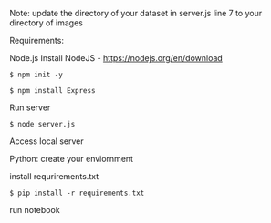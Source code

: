Note: update the directory of your dataset in server.js line 7 to your directory of images

Requirements:

Node.js
  Install NodeJS - https://nodejs.org/en/download
    
    $ npm init -y
    
    $ npm install Express
  Run server
    
    $ node server.js
  Access local server

  
Python:
  create your enviornment
  
  install requrirements.txt
   
    $ pip install -r requirements.txt
  
  run notebook

  
